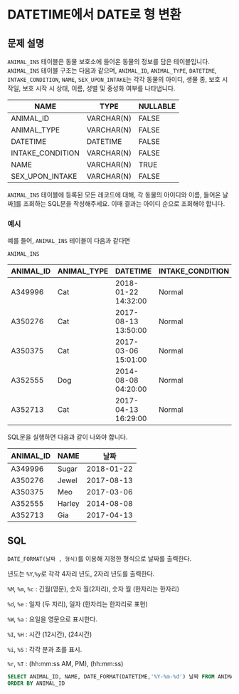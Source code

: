 # DATETIME에서 DATE로 형 변환

## 문제 설명

`ANIMAL_INS` 테이블은 동물 보호소에 들어온 동물의 정보를 담은 테이블입니다. `ANIMAL_INS` 테이블 구조는 다음과 같으며, `ANIMAL_ID`, `ANIMAL_TYPE`, `DATETIME`, `INTAKE_CONDITION`, `NAME`, `SEX_UPON_INTAKE`는 각각 동물의 아이디, 생물 종, 보호 시작일, 보호 시작 시 상태, 이름, 성별 및 중성화 여부를 나타냅니다.

| NAME             | TYPE       | NULLABLE |
| ---------------- | ---------- | -------- |
| ANIMAL_ID        | VARCHAR(N) | FALSE    |
| ANIMAL_TYPE      | VARCHAR(N) | FALSE    |
| DATETIME         | DATETIME   | FALSE    |
| INTAKE_CONDITION | VARCHAR(N) | FALSE    |
| NAME             | VARCHAR(N) | TRUE     |
| SEX_UPON_INTAKE  | VARCHAR(N) | FALSE    |

`ANIMAL_INS` 테이블에 등록된 모든 레코드에 대해, 각 동물의 아이디와 이름, 들어온 날짜[1](https://programmers.co.kr/learn/courses/30/lessons/59414#fn1)를 조회하는 SQL문을 작성해주세요. 이때 결과는 아이디 순으로 조회해야 합니다.

### 예시

예를 들어, `ANIMAL_INS` 테이블이 다음과 같다면

`ANIMAL_INS`

| ANIMAL_ID | ANIMAL_TYPE | DATETIME            | INTAKE_CONDITION | NAME   | SEX_UPON_INTAKE |
| --------- | ----------- | ------------------- | ---------------- | ------ | --------------- |
| A349996   | Cat         | 2018-01-22 14:32:00 | Normal           | Sugar  | Neutered Male   |
| A350276   | Cat         | 2017-08-13 13:50:00 | Normal           | Jewel  | Spayed Female   |
| A350375   | Cat         | 2017-03-06 15:01:00 | Normal           | Meo    | Neutered Male   |
| A352555   | Dog         | 2014-08-08 04:20:00 | Normal           | Harley | Spayed Female   |
| A352713   | Cat         | 2017-04-13 16:29:00 | Normal           | Gia    | Spayed Female   |

SQL문을 실행하면 다음과 같이 나와야 합니다.

| ANIMAL_ID | NAME   | 날짜       |
| --------- | ------ | ---------- |
| A349996   | Sugar  | 2018-01-22 |
| A350276   | Jewel  | 2017-08-13 |
| A350375   | Meo    | 2017-03-06 |
| A352555   | Harley | 2014-08-08 |
| A352713   | Gia    | 2017-04-13 |



## SQL

`DATE_FORMAT(날짜 , 형식)`를 이용해 지정한 형식으로 날짜를 출력한다.

년도는 `%Y`,`%y`로 각각 4자리 년도, 2자리 년도를 출력한다.

`%M`, `%m`, `%c` : 긴월(영문), 숫자 월(2자리), 숫자 월 (한자리는 한자리)

`%d`, `%e` : 일자 (두 자리), 일자 (한자리는 한자리로 표현)

`%W`, `%a` : 요일을 영문으로 표시한다.

`%I`, `%H` : 시간 (12시간), (24시간) 

`%i`, `%S` : 각각 분과 초를 표시.

`%r`, `%T` : (hh:mm:ss AM, PM), (hh:mm:ss)




```SQL
SELECT ANIMAL_ID, NAME, DATE_FORMAT(DATETIME,'%Y-%m-%d') 날짜 FROM ANIMAL_INS
ORDER BY ANIMAL_ID
```